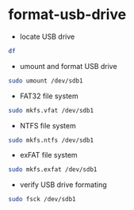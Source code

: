 # format-usb-drive

- locate USB drive
````bash
df
````

- umount and format USB drive

````bash
sudo umount /dev/sdb1
````

- FAT32 file system

````bash
sudo mkfs.vfat /dev/sdb1
````

- NTFS file system

````bash
sudo mkfs.ntfs /dev/sdb1
````

- exFAT file system

````bash
sudo mkfs.exfat /dev/sdb1
````

- verify USB drive formating

````bash
sudo fsck /dev/sdb1
````